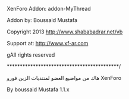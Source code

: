 
XenForo Addon: addon-MyThread

Addon by: Boussaid Mustafa

Copyright 2013 http://www.shababadrar.net/vb

Support at: http://www.xf-ar.com

gAll rights reserved

*******************************************/

هاك من مواضيع العضو لمنتديات الزين فورو XenForo

By boussaid Mustafa 1.1.x
